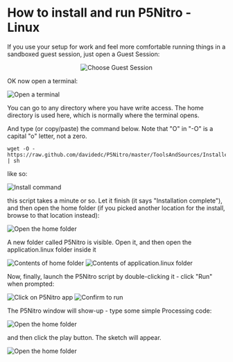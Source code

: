How to install and run P5Nitro - Linux
==============================

If you use your setup for work and feel more comfortable running things in a sandboxed guest session, just open a Guest Session:

<center>
<img src="https://github.com/davidedc/P5Nitro/raw/master/Docs/Screenshots%20of%20linux%20installation/Screen%20shot%202011-08-14%20at%2013.34.44.png" alt="Choose Guest Session">
</center>

OK now open a terminal:

![Open a terminal](https://github.com/davidedc/P5Nitro/raw/master/Docs/Screenshots%20of%20linux%20installation/Screen%20shot%202011-08-14%20at%2013.35.35.png)

You can go to any directory where you have write access. The home directory is used here, which is normally where the terminal opens.

And type (or copy/paste) the command below. Note that "O" in "-O" is a capital "o" letter, not a zero.

	wget -O - https://raw.github.com/davidedc/P5Nitro/master/ToolsAndSources/Installer/P5NitroInstallerLinux.sh | sh

like so:

![Install command](https://github.com/davidedc/P5Nitro/raw/master/Docs/Screenshots%20of%20linux%20installation/Screen%20shot%202011-08-14%20at%2013.39.30.png)

this script takes a minute or so. Let it finish (it says "Installation complete"), and then open the home folder (if you picked another location for the install, browse to that location instead):

![Open the home folder](https://github.com/davidedc/P5Nitro/raw/master/Docs/Screenshots%20of%20linux%20installation/Screen%20shot%202011-08-14%20at%2013.42.52.png)

A new folder called P5Nitro is visible. Open it, and then open the application.linux folder inside it

![Contents of home folder](https://github.com/davidedc/P5Nitro/raw/master/Docs/Screenshots%20of%20linux%20installation/Screen%20shot%202011-08-14%20at%2013.43.21.png)
![Contents of application.linux folder](https://github.com/davidedc/P5Nitro/raw/master/Docs/Screenshots%20of%20linux%20installation/Screen%20shot%202011-08-14%20at%2013.43.42.png)

Now, finally, launch the P5Nitro script by double-clicking it - click "Run" when prompted:

![Click on P5Nitro app](https://github.com/davidedc/P5Nitro/raw/master/Docs/Screenshots%20of%20linux%20installation/Screen%20shot%202011-08-14%20at%2013.44.16.png)
![Confirm to run](https://github.com/davidedc/P5Nitro/raw/master/Docs/Screenshots%20of%20linux%20installation/Screen%20shot%202011-08-14%20at%2013.44.31.png)

The P5Nitro window will show-up - type some simple Processing code:

![Open the home folder](https://github.com/davidedc/P5Nitro/raw/master/Docs/Screenshots%20of%20linux%20installation/Screen%20shot%202011-08-14%20at%2013.45.30.png)

and then click the play button. The sketch will appear.

![Open the home folder](https://github.com/davidedc/P5Nitro/raw/master/Docs/Screenshots%20of%20linux%20installation/Screen%20shot%202011-08-14%20at%2013.45.59.png)
	
